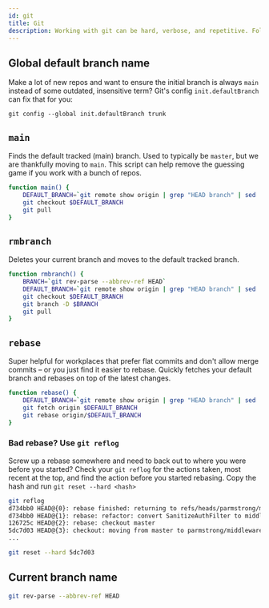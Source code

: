```yaml
---
id: git
title: Git
description: Working with git can be hard, verbose, and repetitive. Follow these tips and shortcuts to make things easier.
---
```


## Global default branch name

Make a lot of new repos and want to ensure the initial branch is always `main` instead of some outdated, insensitive term? Git's config `init.defaultBranch` can fix that for you:

```
git config --global init.defaultBranch trunk
```

## `main`

Finds the default tracked (main) branch. Used to typically be `master`, but we are thankfully moving to `main`. This script can help remove the guessing game if you work with a bunch of repos.

```bash title="Add to your ~/.zshrc"
function main() {
    DEFAULT_BRANCH=`git remote show origin | grep "HEAD branch" | sed 's/.*: //'`
    git checkout $DEFAULT_BRANCH
    git pull
}
```

## `rmbranch`

Deletes your current branch and moves to the default tracked branch.

```bash title="Add to your ~/.zshrc"
function rmbranch() {
    BRANCH=`git rev-parse --abbrev-ref HEAD`
    DEFAULT_BRANCH=`git remote show origin | grep "HEAD branch" | sed 's/.*: //'`
    git checkout $DEFAULT_BRANCH
    git branch -D $BRANCH
    git pull
}
```

## `rebase`

Super helpful for workplaces that prefer flat commits and don't allow merge commits – or you just find it easier to rebase. Quickly fetches your default branch and rebases on top of the latest changes.

```bash title="Add to your ~/.zshrc"
function rebase() {
    DEFAULT_BRANCH=`git remote show origin | grep "HEAD branch" | sed 's/.*: //'`
    git fetch origin $DEFAULT_BRANCH
    git rebase origin/$DEFAULT_BRANCH
}
```

### Bad rebase? Use `git reflog`

Screw up a rebase somewhere and need to back out to where you were before you started? Check your `git reflog` for the actions taken, most recent at the top, and find the action before you started rebasing. Copy the hash and run `git reset --hard <hash>`

```bash
git reflog
d734bb0 HEAD@{0}: rebase finished: returning to refs/heads/parmstrong/middleware-1-sanitizeauth
d734bb0 HEAD@{1}: rebase: refactor: convert SanitizeAuthFilter to middleware
126725c HEAD@{2}: rebase: checkout master
5dc7d03 HEAD@{3}: checkout: moving from master to parmstrong/middleware-1-sanitizeauth
...

git reset --hard 5dc7d03
```

## Current branch name

```bash
git rev-parse --abbrev-ref HEAD
```
